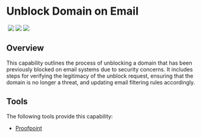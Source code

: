 # Unblock Domain on Email
&nbsp;![](https://img.shields.io/badge/ID-C5201-blue)&nbsp;![](https://img.shields.io/badge/Phase-Recovery_%28P0005%29-blue)&nbsp;![](https://img.shields.io/badge/Category-Email-blue)
## Overview
This capability outlines the process of unblocking a domain that has been previously blocked on email systems due to security concerns. It includes steps for verifying the legitimacy of the unblock request, ensuring that the domain is no longer a threat, and updating email filtering rules accordingly.

## Tools
The following tools provide this capability:

- [Proofpoint](../tool/proofpoint/C5201.md)